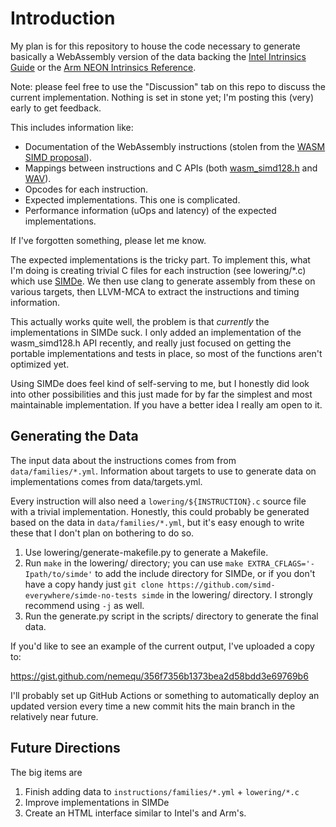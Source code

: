 # Introduction

My plan is for this repository to house the code necessary to generate
basically a WebAssembly version of the data backing the [Intel
Intrinsics Guide](https://software.intel.com/sites/landingpage/IntrinsicsGuide/)
or the [Arm NEON Intrinsics
Reference](https://developer.arm.com/architectures/instruction-sets/simd-isas/neon/intrinsics).

Note: please feel free to use the "Discussion" tab on this repo to
discuss the current implementation.  Nothing is set in stone yet; I'm
posting this (very) early to get feedback.

This includes information like:

 * Documentation of the WebAssembly instructions (stolen from the [WASM
   SIMD proposal](https://github.com/WebAssembly/simd/blob/master/proposals/simd/SIMD.md)).
 * Mappings between instructions and C APIs (both
   [wasm_simd128.h](https://github.com/llvm/llvm-project/blob/main/clang/lib/Headers/wasm_simd128.h) and
   [WAV](https://github.com/nemequ/wav)).
 * Opcodes for each instruction.
 * Expected implementations.  This one is complicated.
 * Performance information (uOps and latency) of the expected implementations.

If I've forgotten something, please let me know.

The expected implementations is the tricky part.  To implement this,
what I'm doing is creating trivial C files for each instruction (see
lowering/*.c) which use [SIMDe](https://github.com/simd-everywhere/simde).
We then use clang to generate assembly from these on various targets,
then LLVM-MCA to extract the instructions and timing information.

This actually works quite well, the problem is that *currently* the
implementations in SIMDe suck.  I only added an implementation of the
wasm_simd128.h API recently, and really just focused on getting the
portable implementations and tests in place, so most of the functions
aren't optimized yet.

Using SIMDe does feel kind of self-serving to me, but I honestly did
look into other possibilities and this just made for by far the
simplest and most maintainable implementation.  If you have a better
idea I really am open to it.

## Generating the Data

The input data about the instructions comes from from
`data/families/*.yml`.  Information about targets to use to generate
data on implementations comes from data/targets.yml.

Every instruction will also need a `lowering/${INSTRUCTION}.c` source
file with a trivial implementation.  Honestly, this could probably
be generated based on the data in `data/families/*.yml`, but it's easy
enough to write these that I don't plan on bothering to do so.

 1. Use lowering/generate-makefile.py to generate a Makefile.
 2. Run `make` in the lowering/ directory; you can use
    `make EXTRA_CFLAGS='-Ipath/to/simde'` to add the include
    directory for SIMDe, or if you don't have a copy handy just
    `git clone https://github.com/simd-everywhere/simde-no-tests simde`
    in the lowering/ directory.  I strongly recommend using `-j` as
    well.
 3. Run the generate.py script in the scripts/ directory to generate
    the final data.
    
If you'd like to see an example of the current output, I've uploaded a
copy to:

  https://gist.github.com/nemequ/356f7356b1373bea2d58bdd3e69769b6

I'll probably set up GitHub Actions or something to automatically
deploy an updated version every time a new commit hits the main branch
in the relatively near future.

## Future Directions

The big items are

 1. Finish adding data to `instructions/families/*.yml` + `lowering/*.c`
 2. Improve implementations in SIMDe
 3. Create an HTML interface similar to Intel's and Arm's.
